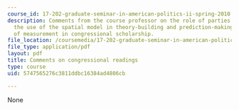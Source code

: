 ```yaml
---
course_id: 17-202-graduate-seminar-in-american-politics-ii-spring-2010
description: Comments from the course professor on the role of parties in Congress,
  the use of the spatial model in theory-building and prediction-making, and the problem
  of measurement in congressional scholarship.
file_location: /coursemedia/17-202-graduate-seminar-in-american-politics-ii-spring-2010/5747565276c3811ddbc16384ad4806cb_MIT17_202S10_readcomses3.pdf
file_type: application/pdf
layout: pdf
title: Comments on congressional readings
type: course
uid: 5747565276c3811ddbc16384ad4806cb

---
```

None